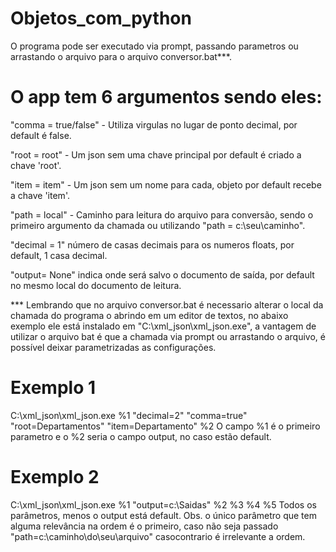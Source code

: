 # Objetos_com_python

O programa pode ser executado via prompt, passando parametros ou arrastando o arquivo para o arquivo conversor.bat***. 

# O app tem 6 argumentos sendo eles:
 "comma = true/false" - Utiliza virgulas no lugar de ponto decimal, por default é false.
 
 "root = root" - Um json sem uma chave principal por default é criado a chave 'root'.
 
 "item = item" - Um json sem um nome para cada, objeto por default recebe a chave 'item'.
 
 "path = local" - Caminho para leitura do arquivo para conversão, sendo o primeiro argumento da chamada ou utilizando "path = c:\seu\caminho".
 
 "decimal = 1" número de casas decimais para os numeros floats, por default, 1 casa decimal.
 
 "output= None" indica onde será salvo o documento de saída, por default no mesmo local do documento de leitura.

 *** Lembrando que no arquivo conversor.bat é necessario alterar o local da chamada do programa o abrindo em um editor de textos, no abaixo exemplo ele está instalado em "C:\xml_json\xml_json.exe", a vantagem de utilizar o arquivo bat é que a chamada via prompt ou arrastando o arquivo, é possível deixar parametrizadas as configurações.

# Exemplo 1
C:\xml_json\xml_json.exe %1 "decimal=2" "comma=true" "root=Departamentos" "item=Departamento" %2
 O campo %1 é o primeiro parametro e o %2 seria o campo output, no caso estão default. 

# Exemplo 2 
C:\xml_json\xml_json.exe %1 "output=c:\Saidas" %2 %3 %4 %5 
 Todos os parâmetros, menos o output está default. 
Obs. o único parâmetro que tem alguma relevância na ordem é o primeiro, caso não seja passado "path=c:\caminho\do\seu\arquivo" casocontrario é irrelevante a ordem. 
